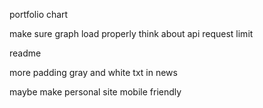 <!-- msg when there is no buying power -->
<!-- button to add fund -->
<!-- watchlist item row is small -->
<!-- make disclaimer a scroller -->
<!-- fix search bar -->
portfolio chart

make sure graph load properly
think about api request limit


<!-- Make demo login more visible -->
<!-- consider border radius to make it seem more native -->
<!-- more padding for graph and divider -->
readme

<!-- persona link more differentiate -->
more padding gray and white txt in news
<!-- deanding.me -->

maybe make personal site mobile friendly


